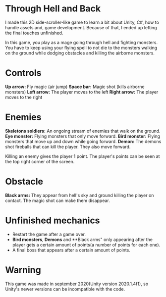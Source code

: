 # Through Hell and Back

I made this 2D side-scroller-like game to learn a bit about Unity, C#, how to handle assets and, game development. Because of that, I ended up lefting the final touches unfinished.

In this game, you play as a mage going through hell and fighting monsters. You have to keep using your flying spell to not die to the monsters walking on the ground while dodging obstacles and killing the airborne monsters.

# Controls

**Up arrow:** Fly magic (air jump)
**Space bar:** Magic shot (kills airborne monsters)
**Left arrow:** The player moves to the left
**Right arrow:** The player moves to the right

# Enemies

**Skeletons soldiers:** An ongoing stream of enemies that walk on the ground.
**Eye monster:** Flying monsters that only move forward.
**Bird monster:** Flying monsters that move up and down while going forward.
**Demon:** The demons shot fireballs that can kill the player. They also move forward.

Killing an enemy gives the player 1 point. The player's points can be seen at the top right corner of the screen.

# Obstacle

**Black arms:** They appear from hell's sky and ground killing the player on contact. The magic shot can make them disappear.

# Unfinished mechanics

- Restart the game after a game over.
- **Bird monsters**, **Demons** and **Black arms" only appearing after the player gets a certain amount of points(a number of points for each one).
- A final boss that appears after a certain amount of points.

# Warning

This game was made in september 2020(Unity version 2020.1.4f1), so Unity's newer versions can be incompatible with the code.
